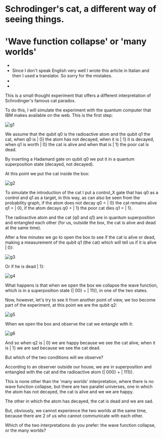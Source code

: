 # Schrodinger's cat, a different way of seeing things.
# 'Wave function collapse' or 'many worlds'
- 
- Since I don't speak English very well I wrote this article in Italian and then I used a translator.
So sorry for the mistakes.
- 
-
This is a small thought experiment that offers a different interpretation of Schrodinger's famous cat paradox.

To do this, I will simulate the experiment with the quantum computer that IBM makes available on the web.
This is the first step:

![g1](https://user-images.githubusercontent.com/25941322/149770634-c9441504-165a-44e7-a283-c9c072b003f2.gif)


We assume that the qubit q0 is the radioactive atom and the qubit q1 the cat, when q0 is | 0} the atom has not decayed, when it is | 1} it is decayed, when q1 is worth | 0} the cat is alive and when that is | 1} the poor cat is dead.

By inserting a Hadamard gate on qubit q0 we put it in a quantum superposition state (decayed, not decayed).

At this point we put the cat inside the box:

![g2](https://user-images.githubusercontent.com/25941322/149770692-3d41fa2b-ff10-4969-ae63-9a26ebf435c7.gif)


To simulate the introduction of the cat I put a control_X gate that has q0 as a control and q1 as a target, in this way, as can also be seen from the probability graph, if the atom does not decay q0 = | 0} the cat remains alive q1 = | 0}, if the atom decays q0 = | 1} the poor cat dies q1 = | 1}.

The radioactive atom and the cat (q0 and q1) are in quantum superposition and entangled each other (for us, outside the box, the cat is alive and dead at the same time).

After a few minutes we go to open the box to see if the cat is alive or dead, making a measurement of the qubit q1 (the cat) which will tell us if it is alive | 0}:

![g3](https://user-images.githubusercontent.com/25941322/149770752-0290f13f-66a0-4a83-9b13-a83cb964a855.gif)


Or if he is dead | 1}:

![g4](https://user-images.githubusercontent.com/25941322/149770788-4522e940-8fe3-4b91-b859-04aa923418f2.gif)


What happens is that when we open the box we collapse the wave function, which is in a superposition state (| 00} + | 11}), in one of the two states.

Now, however, let's try to see it from another point of view, we too become part of the experiment, at this point we are the qubit q2:

![g5](https://user-images.githubusercontent.com/25941322/149770827-37cc7d5a-38b0-4ebe-90c8-f0b41ef22e37.gif)


When we open the box and observe the cat we entangle with it:

![g6](https://user-images.githubusercontent.com/25941322/149770854-9d0e4d4e-63ff-4be2-be4b-f12f430a2061.gif)


And so when q2 is | 0} we are happy because we see the cat alive, when it is | 1} we are sad because we see the cat dead.

But which of the two conditions will we observe?

According to an observer outside our house, we are in superposition and entangled with the cat and the radioactive atom (| 000} + | 111}).

This is none other than the 'many worlds' interpretation, where there is no wave function collapse, but there are two parallel universes, one in which the atom has not decayed, the cat is alive and we we are happy.

The other in which the atom has decayed, the cat is dead and we are sad.

But, obviously, we cannot experience the two worlds at the same time, because there are 2 of us who cannot communicate with each other.

Which of the two interpretations do you prefer: the wave function collapse, or the many worlds?
